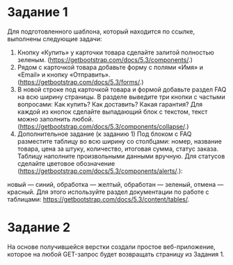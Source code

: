 # Задание 1
Для подготовленного шаблона, который находится по ссылке, выполнены следующие задачи:

1. Кнопку «Купить» у карточки товара сделайте залитой полностью зеленым. (https://getbootstrap.com/docs/5.3/components/.)
2. Рядом с карточкой товара добавьте форму с полями «Имя» и «Email» и кнопку «Отправить». (https://getbootstrap.com/docs/5.3/forms/.)
3. В новой строке под карточкой товара и формой добавьте раздел FAQ на всю ширину страницы. В разделе выведите три кнопки с частыми вопросами:
Как купить?
Как доставить?
Какая гарантия?
Для каждой из кнопок сделайте выпадающий блок с текстом, текст можно заполнить любой. (https://getbootstrap.com/docs/5.3/components/collapse/.)
4. Дополнительное задание (к заданию 1)
Под блоком с FAQ разместите таблицу во всю ширину со столбцами: номер, название товара, цена за штуку, количество, итоговая сумма, статус заказа. Таблицу наполните произвольными данными вручную.
Для статусов сделайте цветовое обозначение (https://getbootstrap.com/docs/5.3/components/alerts/.):

новый — синий,
обработка — желтый,
обработан — зеленый,
отмена — красный.
Для этого используйте раздел документации по работе с таблицами: https://getbootstrap.com/docs/5.3/content/tables/.

# Задание 2
На основе получившейся верстки создали простое веб-приложение, которое на любой GET-запрос будет возвращать страницу из Задания 1.